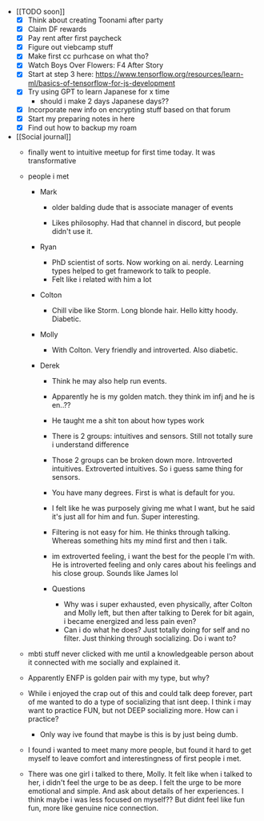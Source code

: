   * [[TODO soon]]
    * [x] Think about creating Toonami after party 
    * [x] Claim DF rewards
    * [x] Pay rent after first paycheck
    * [x] Figure out viebcamp stuff
    * [x] Make first cc purhcase on what tho?
    * [x] Watch Boys Over Flowers: F4 After Story
    * [x] Start at step 3 here: https://www.tensorflow.org/resources/learn-ml/basics-of-tensorflow-for-js-development
    * [x] Try using GPT to learn Japanese for x time
      * should i make 2 days Japanese days??
    * [x] Incorporate new info on encrypting stuff based on that forum 
    * [x] Start my preparing notes in here
    * [x] Find out how to backup my roam
  * [[Social journal]]
    * finally went to intuitive meetup for first time today. It was transformative
    * people i met

      * Mark

        * older balding dude that is associate manager of events

        * Likes philosophy. Had that channel in discord, but people didn't use it.
      * Ryan

        * PhD scientist of sorts. Now working on ai. nerdy. Learning types helped to get framework to talk to people. 
        * Felt like i related with him a lot

      * Colton

        * Chill vibe like Storm. Long blonde hair. Hello kitty hoody. Diabetic. 

      * Molly

        * With Colton. Very friendly and introverted. Also diabetic. 
      * Derek

        * Think he may also help run events. 
        * Apparently he is my golden match. they think im infj and he is en..??
        * He taught me a shit ton about how types work
        * There is 2 groups: intuitives and sensors. Still not totally sure i understand difference

        * Those 2 groups can be broken down more. Introverted intuitives. Extroverted intuitives. So i guess same thing for sensors.
        * You have many degrees. First is what is default for you. 
        * I felt like he was purposely giving me what I want, but he said it's just all for him and fun. Super interesting. 
        * Filtering is not easy for him. He thinks through talking. Whereas something hits my mind first and then i talk. 
        * im extroverted feeling, i want the best for the people I'm with. He is introverted feeling and only cares about his feelings and his close group. Sounds like James lol
        * Questions

          * Why was i super exhausted, even physically, after Colton and Molly left, but then after talking to Derek for bit again, i became energized and less pain even?
          * Can i do what he does? Just totally doing for self and no filter. Just thinking through socializing. Do i want to? 
    * mbti stuff never clicked with me until a knowledgeable person about it connected with me socially and explained it. 
    * Apparently ENFP is golden pair with my type, but why?
    * While i enjoyed the crap out of this and could talk deep forever, part of me wanted to do a type of socializing that isnt deep. I think i may want to practice FUN, but not DEEP socializing more. How can i practice?
      * Only way ive found that maybe is this is by just being dumb.
    * I found i wanted to meet many more people, but found it hard to get myself to leave comfort and interestingness of first people i met. 
    * There was one girl i talked to there, Molly. It felt like when i talked to her, i didn't feel the urge to be as deep. I felt the urge to be more emotional and simple. And ask about details of her experiences. I think maybe i was less focused on myself?? But didnt feel like fun fun, more like genuine nice connection.